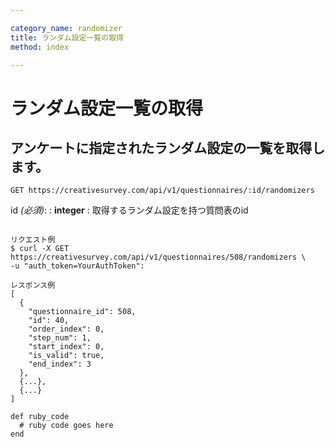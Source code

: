 ```yaml
---

category_name: randomizer
title: ランダム設定一覧の取得
method: index

---
```


# ランダム設定一覧の取得

## アンケートに指定されたランダム設定の一覧を取得します。

`GET https://creativesurvey.com/api/v1/questionnaires/:id/randomizers`

id _(必須)_:
: __integer__
: 取得するランダム設定を持つ質問表のid

~~~

リクエスト例
$ curl -X GET https://creativesurvey.com/api/v1/questionnaires/508/randomizers \
-u "auth_token=YourAuthToken":

レスポンス例
[
  {
    "questionnaire_id": 508,
    "id": 40,
    "order_index": 0,
    "step_num": 1,
    "start_index": 0,
    "is_valid": true,
    "end_index": 3
  },
  {...},
  {...}
]

~~~

~~~
def ruby_code
  # ruby code goes here
end
~~~

